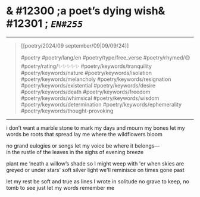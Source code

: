# & #12300 ;a poet’s dying wish& #12301 ; *`EN#255`*

---

> [[poetry/2024/09 september/09|09/09/24]]
> 
> #poetry 
> #poetry/lang/en 
> #poetry/type/free_verse 
> #poetry/rhymed/🟡 
> #poetry/rating/✨✨✨✨✨ 
> #poetry/keywords/tranquility #poetry/keywords/nature #poetry/keywords/isolation #poetry/keywords/melancholy #poetry/keywords/resignation #poetry/keywords/existential #poetry/keywords/desire #poetry/keywords/death #poetry/keywords/freedom #poetry/keywords/whimsical #poetry/keywords/wisdom #poetry/keywords/determination #poetry/keywords/ephemerality #poetry/keywords/thought-provoking 

---

i don’t want a marble stone
to mark my days and mourn my bones
let my words be roots that spread
lay me where the wildflowers bloom

no grand eulogies or songs
let my voice be where it belongs—  
in the rustle of the leaves
in the sighs of evening breeze

plant me ‘neath a willow’s shade
so I might weep with 'er when skies are greyed
or under stars’ soft silver light
we'll reminisce on times gone past

let my rest be soft and true
as lines I wrote in solitude
no grave to keep, no tomb to see
just let my words remember me